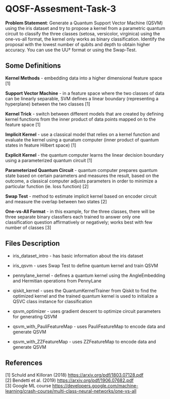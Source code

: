 # QOSF-Assesment-Task-3

**Problem Statement**:
Generate a Quantum Support Vector Machine (QSVM) using the iris dataset and try to propose a kernel from a parametric quantum circuit to classify the three classes (setosa, versicolor, virginica) using the one-vs-all format, the kernel only works as binary classification. Identify the proposal with the lowest number of qubits and depth to obtain higher accuracy. You can use the UU† format or using the Swap-Test.

## Some Definitions

**Kernel Methods** - embedding data into a higher dimensional feature space [1] <br>

**Support Vector Machine** - in a feature space where the two classes of data can be linearly separable, SVM defines a linear boundary (representing a hyperplane) between the two classes [1] <br>

**Kernel Trick** - switch between different models that are created by defining kernel functions from the inner product of data points mapped on to the feature space [1] <br>

**Implicit Kernel** - use a classical model that relies on a kernel function and evaluate the kernel using a qunatum computer (inner product of quantum states in feature Hilbert space) [1]
<br>

**Explicit Kernel** - the quantum computer learns the linear decision boundary using a parameterized quantum circuit [1] <br>

**Parameterized Quantum Circuit** - quantum computer prepares quantum state based on certain parameters and measures the result, based on the outcome, a classical computer adjusts parameters in order to minimize a particular function (ie. loss function) [2] <br>

**Swap Test** - method to estimate implicit kernel based on encoder circuit and measure the overlap between two states [2] <br>

**One-vs-All Format** - in this example, for the three classes, there will be three separate binary classfiers each trained to answer only one classification question affirmatively or negatively; works best with few number of classes [3] <br>

## Files Description
- iris_dataset_intro - has basic information about the iris dataset <br>

- iris_qsvm - uses Swap Test to define quantum kernel and train QSVM <br>

- pennylane_kernel - defines a quantum kernel using the AngleEmbedding and Hermitian operations from PennyLane <br>

- qiskit_kernel - uses the QuantumKernelTrainer from Qiskit to find the optimized kernel and the trained quantum kernel is used to initialize a QSVC class instance for classification <br>

- qsvm_optimizer - uses gradient descent to optimize circuit parameters for generating QSVM <br>

- qsvm_with_PauliFeatureMap - uses PauliFeatureMap to encode data and generate QSVM <br>

- qsvm_with_ZZFeatureMap - uses ZZFeatureMap to encode data and generate QSVM <br>

## References
[1] Schuld and Killoran (2018) https://arxiv.org/pdf/1803.07128.pdf <br>
[2] Bendetti et al. (2019) https://arxiv.org/pdf/1906.07682.pdf <br>
[3] Google ML course https://developers.google.com/machine-learning/crash-course/multi-class-neural-networks/one-vs-all <br>

